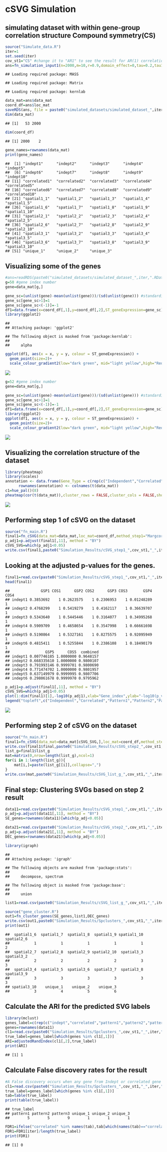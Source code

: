 cSVG Simulation
================

## simulating dataset with within gene-group correlation structure Compound symmetry(CS)

``` r
source("Simulate_data.R")
iter=1
set.seed(iter)
cov_st1="CS" #change it to "AR1" to see the result for AR(1) correlation structure
ans=fn_simulation_input1(n=2000,m=10,r=0.9,domain_effect=0,tau=0.2,tau1=0.5,tau2=0.5,tau3=0.5,tau4=1,sig_sq=0.25,kern_para=5,mean_exp=0.05,cov_st=cov_st1)
```

    ## Loading required package: MASS

    ## Loading required package: Matrix

    ## Loading required package: kernlab

``` r
data_mat=ans$data_mat
coord_df=ans$loc_mat
saveRDS(ans, file = paste0("simulated_datasets/simulated_dataset_",iter,".RData"))
dim(data_mat)
```

    ## [1]   53 2000

``` r
dim(coord_df)
```

    ## [1] 2000    2

``` r
gene_names=rownames(data_mat)
print(gene_names)
```

    ##  [1] "indept1"      "indept2"      "indept3"      "indept4"      "indept5"     
    ##  [6] "indept6"      "indept7"      "indept8"      "indept9"      "indept10"    
    ## [11] "correlated1"  "correlated2"  "correlated3"  "correlated4"  "correlated5" 
    ## [16] "correlated6"  "correlated7"  "correlated8"  "correlated9"  "correlated10"
    ## [21] "spatial1_1"   "spatial1_2"   "spatial1_3"   "spatial1_4"   "spatial1_5"  
    ## [26] "spatial1_6"   "spatial1_7"   "spatial1_8"   "spatial1_9"   "spatial1_10" 
    ## [31] "spatial2_1"   "spatial2_2"   "spatial2_3"   "spatial2_4"   "spatial2_5"  
    ## [36] "spatial2_6"   "spatial2_7"   "spatial2_8"   "spatial2_9"   "spatial2_10" 
    ## [41] "spatial3_1"   "spatial3_2"   "spatial3_3"   "spatial3_4"   "spatial3_5"  
    ## [46] "spatial3_6"   "spatial3_7"   "spatial3_8"   "spatial3_9"   "spatial3_10" 
    ## [51] "unique_1"     "unique_2"     "unique_3"

## Visualizing some of the genes

``` r
#ans=readRDS(paste0("simulated_datasets/simulated_dataset_",iter,".RData"))
g=50 #gene index number
gene=data_mat[g,]

gene_sc=(unlist(gene)-mean(unlist(gene)))/(sd(unlist(gene))) #standardizing the gene expression values
gene_sc[gene_sc>1]=1
gene_sc[gene_sc<(-1)]=-1
df1=data.frame(x=coord_df[,1],y=coord_df[,2],ST_geneExpression=gene_sc)
library(ggplot2)
```

    ## 
    ## Attaching package: 'ggplot2'

    ## The following object is masked from 'package:kernlab':
    ## 
    ##     alpha

``` r
ggplot(df1, aes(x = x, y = y, colour = ST_geneExpression)) +
  geom_point(size=2)+
  scale_colour_gradient2(low="dark green", mid="light yellow",high="Red", midpoint = 0,breaks=seq(-1,1,0.4), limits=c(-1, 1))
```

![](Simulation_files/figure-gfm/unnamed-chunk-2-1.png)<!-- -->

``` r
g=52 #gene index number
gene=data_mat[g,]

gene_sc=(unlist(gene)-mean(unlist(gene)))/(sd(unlist(gene))) #standardizing the gene expression values
gene_sc[gene_sc>1]=1
gene_sc[gene_sc<(-1)]=-1
df1=data.frame(x=coord_df[,1],y=coord_df[,2],ST_geneExpression=gene_sc)
library(ggplot2)
ggplot(df1, aes(x = x, y = y, colour = ST_geneExpression)) +
  geom_point(size=2)+
  scale_colour_gradient2(low="dark green", mid="light yellow",high="Red", midpoint = 0,breaks=seq(-1,1,0.4), limits=c(-1, 1))
```

![](Simulation_files/figure-gfm/unnamed-chunk-2-2.png)<!-- -->

## Visualizing the correlation structure of the dataset

``` r
library(pheatmap)
library(scales)
annotation <- data.frame(Gene_Type = c(rep(c("Independent","Correlated","Pattern1","Pattern2","Pattern3"),each=10),c("Pattern4","Pattern5","Pattern6")))
      rownames(annotation) <- colnames(t(data_mat))
c1=hue_pal()(8)
pheatmap(cor(t(data_mat)),cluster_rows = FALSE,cluster_cols = FALSE,show_rownames = FALSE, show_colnames = FALSE,annotation=annotation,annotation_names_row = FALSE, annotation_names_col = FALSE,fontsize=15,annotation_colors=list(Gene_Type = c("Independent"= c1[1], "Correlated" = c1[2],"Pattern1"=c1[3],"Pattern2"=c1[4],"Pattern3"=c1[5],"Pattern4"=c1[6],"Pattern5"=c1[7],"Pattern6"=c1[8])))
```

![](Simulation_files/figure-gfm/unnamed-chunk-3-1.png)<!-- -->

## Performing step 1 of cSVG on the dataset

``` r
source("fn_main.R")
final1=fn_cSVG(data_mat=data_mat,loc_mat=coord_df,method_step1="MargcorTest",thres_step1="standard",spp=FALSE,control=FALSE)
p_adj1=p.adjust(final1[,11], method = "BY")
cSVG_SVG=which(p_adj1<0.05)
write.csv(final1,paste0("Simulation_Results/cSVG_step1_",cov_st1,"_",iter,".csv"))
```

## Looking at the adjusted p-values for the genes.

``` r
final1=read.csv(paste0("Simulation_Results/cSVG_step1_",cov_st1,"_",iter,".csv"),row.names = 1)
head(final1)
```

    ##              GSP1 COS1      GSP2 COS2      GSP3 COS3       GSP4 COS4
    ## indept1 0.3853692    1 0.2623575    1 0.2306953    1 0.01248289    1
    ## indept2 0.4768299    1 0.5419279    1 0.4162117    1 0.36639707    1
    ## indept3 0.5343640    1 0.5445446    1 0.3164077    1 0.34995268    1
    ## indept4 0.5909709    1 0.4658654    1 0.3547998    1 0.66661698    1
    ## indept5 0.5190864    1 0.5327161    1 0.8275575    1 0.92095949    1
    ## indept6 0.4815411    1 0.5255844    1 0.2386108    1 0.18490179    1
    ##                GSP5      COS5  combined
    ## indept1 0.007746185 1.0000000 0.9648157
    ## indept2 0.668335610 1.0000000 0.9800107
    ## indept3 0.791993146 0.9999701 0.9800690
    ## indept4 0.771474702 1.0000000 0.9801957
    ## indept5 0.637149979 0.9999995 0.9807706
    ## indept6 0.298061678 0.9999970 0.9795962

``` r
p_adj1=p.adjust(final1[,11], method = "BY")
cSVG_SVG=which(p_adj1<0.05)
plot(1:dim(final1)[1],-log10(p_adj1),xlab="Gene_index",ylab="-log10(p_value)",col=c(rep(c1[1:5],each=10),c1[6:8]),pch=15) 
legend("topleft",c("Independent","Correlated","Pattern1","Pattern2","Pattern3","Pattern4","Pattern5","Pattern6"),fill=c1[1:8])
```

![](Simulation_files/figure-gfm/unnamed-chunk-5-1.png)<!-- -->

## Performing step 2 of cSVG on the dataset

``` r
source("fn_main.R")
final1=fn_cSVG(data_mat=data_mat[cSVG_SVG,],loc_mat=coord_df,method_step1="MargcorTest",thres_step1="standard",spp=FALSE,control=TRUE)
write.csv(final1$final,paste0("Simulation_Results/cSVG_step2_",cov_st1,"_",iter,".csv"))
list_g=final1$list_g
mat=matrix(0,nrow=length(list_g),ncol=1)
for(i in 1:length(list_g)){
    mat[i,]=paste(list_g[[i]],collapse=",")
}
write.csv(mat,paste0("Simulation_Results/cSVG_list_g_",cov_st1,"_",iter,".csv"))
```

## Final step: Clustering SVGs based on step 2 result

``` r
data11=read.csv(paste0("Simulation_Results/cSVG_step1_",cov_st1,"_",iter,".csv"),row.names = 1)
p_adj=p.adjust(data11[,11], method = "BY")
SE_genes=rownames(data11)[which(p_adj<0.05)]

data21=read.csv(paste0("Simulation_Results/cSVG_step2_",cov_st1,"_",iter,".csv"),row.names = 1)
p_adj=p.adjust(data21[,11], method = "BY")
DEC_genes=rownames(data21)[which(p_adj<0.05)]

library(igraph)
```

    ## 
    ## Attaching package: 'igraph'

    ## The following objects are masked from 'package:stats':
    ## 
    ##     decompose, spectrum

    ## The following object is masked from 'package:base':
    ## 
    ##     union

``` r
list1=read.csv(paste0("Simulation_Results/cSVG_list_g_",cov_st1,"_",iter,".csv"))

source("gene_cluster.R")
out1=fn_cluster_genes(SE_genes,list1,DEC_genes)
write.csv(out1,paste0("Simulation_Results/Spclusters_",cov_st1,"_",iter,".csv"))
print(out1)
```

    ##  spatial1_6  spatial1_7  spatial1_8  spatial1_9 spatial1_10  spatial2_6 
    ##           1           1           1           1           1           2 
    ##  spatial2_7  spatial2_8  spatial2_9 spatial2_10  spatial3_3  spatial3_2 
    ##           2           2           2           2           3           3 
    ##  spatial3_4  spatial3_5  spatial3_6  spatial3_7  spatial3_8  spatial3_9 
    ##           3           3           3           3           3           3 
    ## spatial3_10    unique_1    unique_2    unique_3 
    ##           3           4           5           6

## Calculate the ARI for the predicted SVG labels

``` r
library(mclust)
genes_label=c(rep(c("indept","correlated","pattern1","pattern2","pattern3"),each=10),paste0("unique_",1:3))
genes=rownames(data11)
cl1=read.csv(paste0("Simulation_Results/Spclusters_",cov_st1,"_",iter,".csv"))
true_label=genes_label[which(genes %in% cl1[,1])]
ARI=adjustedRandIndex(cl1[,2],true_label)
print(ARI)
```

    ## [1] 1

## Calculate False discovery rates for the result

``` r
#A False discovery occurs when any gene from Indept or correlated gene group shows up in the detected SVG list
cl1=read.csv(paste0("Simulation_Results/Spclusters_",cov_st1,"_",iter,".csv"))
true_label=genes_label[which(genes %in% cl1[,1])]
tab=table(true_label)
print(table(true_label))
```

    ## true_label
    ## pattern1 pattern2 pattern3 unique_1 unique_2 unique_3 
    ##        5        5        9        1        1        1

``` r
FDR1=ifelse("correlated" %in% names(tab),tab[which(names(tab)=="correlated")],0) + ifelse("indept" %in% names(tab),tab[which(names(tab)=="indept")],0)
FDR1=FDR1[iter]/length(true_label)
print(FDR1)
```

    ## [1] 0
